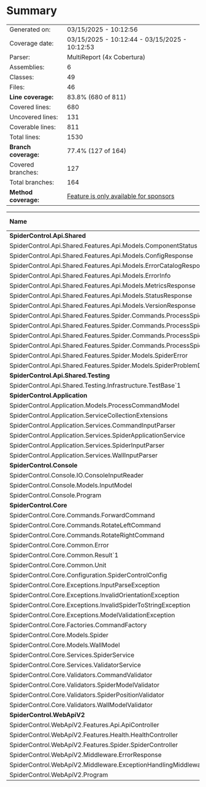 # Summary
|||
|:---|:---|
| Generated on: | 03/15/2025 - 10:12:56 |
| Coverage date: | 03/15/2025 - 10:12:44 - 03/15/2025 - 10:12:53 |
| Parser: | MultiReport (4x Cobertura) |
| Assemblies: | 6 |
| Classes: | 49 |
| Files: | 46 |
| **Line coverage:** | 83.8% (680 of 811) |
| Covered lines: | 680 |
| Uncovered lines: | 131 |
| Coverable lines: | 811 |
| Total lines: | 1530 |
| **Branch coverage:** | 77.4% (127 of 164) |
| Covered branches: | 127 |
| Total branches: | 164 |
| **Method coverage:** | [Feature is only available for sponsors](https://reportgenerator.io/pro) |

|**Name**|**Covered**|**Uncovered**|**Coverable**|**Total**|**Line coverage**|**Covered**|**Total**|**Branch coverage**|
|:---|---:|---:|---:|---:|---:|---:|---:|---:|
|**SpiderControl.Api.Shared**|**51**|**2**|**53**|**186**|**96.2%**|**2**|**2**|**100%**|
|SpiderControl.Api.Shared.Features.Api.Models.ComponentStatus|1|0|1|5|100%|0|0||
|SpiderControl.Api.Shared.Features.Api.Models.ConfigResponse|2|0|2|5|100%|0|0||
|SpiderControl.Api.Shared.Features.Api.Models.ErrorCatalogResponse|1|0|1|5|100%|0|0||
|SpiderControl.Api.Shared.Features.Api.Models.ErrorInfo|1|0|1|5|100%|0|0||
|SpiderControl.Api.Shared.Features.Api.Models.MetricsResponse|2|0|2|5|100%|0|0||
|SpiderControl.Api.Shared.Features.Api.Models.StatusResponse|1|0|1|5|100%|0|0||
|SpiderControl.Api.Shared.Features.Api.Models.VersionResponse|1|0|1|4|100%|0|0||
|SpiderControl.Api.Shared.Features.Spider.Commands.ProcessSpiderCommand|3|0|3|56|100%|0|0||
|SpiderControl.Api.Shared.Features.Spider.Commands.ProcessSpiderCommandHandler|26|0|26|56|100%|2|2|100%|
|SpiderControl.Api.Shared.Features.Spider.Commands.ProcessSpiderCommandRequest|3|0|3|10|100%|0|0||
|SpiderControl.Api.Shared.Features.Spider.Commands.ProcessSpiderCommandResponse|1|0|1|6|100%|0|0||
|SpiderControl.Api.Shared.Features.Spider.Models.SpiderError|0|2|2|7|0%|0|0||
|SpiderControl.Api.Shared.Features.Spider.Models.SpiderProblemDetails|9|0|9|17|100%|0|0||
|**SpiderControl.Api.Shared.Testing**|**5**|**6**|**11**|**24**|**45.4%**|**0**|**0**|****|
|SpiderControl.Api.Shared.Testing.Infrastructure.TestBase`1|5|6|11|24|45.4%|0|0||
|**SpiderControl.Application**|**154**|**14**|**168**|**316**|**91.6%**|**44**|**54**|**81.4%**|
|SpiderControl.Application.Models.ProcessCommandModel|3|0|3|8|100%|0|0||
|SpiderControl.Application.ServiceCollectionExtensions|11|0|11|27|100%|0|0||
|SpiderControl.Application.Services.CommandInputParser|21|0|21|41|100%|8|8|100%|
|SpiderControl.Application.Services.SpiderApplicationService|59|5|64|111|92.1%|17|24|70.8%|
|SpiderControl.Application.Services.SpiderInputParser|34|6|40|74|85%|12|14|85.7%|
|SpiderControl.Application.Services.WallInputParser|26|3|29|55|89.6%|7|8|87.5%|
|**SpiderControl.Console**|**36**|**41**|**77**|**147**|**46.7%**|**4**|**6**|**66.6%**|
|SpiderControl.Console.IO.ConsoleInputReader|27|3|30|59|90%|4|6|66.6%|
|SpiderControl.Console.Models.InputModel|9|0|9|15|100%|0|0||
|SpiderControl.Console.Program|0|38|38|73|0%|0|0||
|**SpiderControl.Core**|**227**|**29**|**256**|**495**|**88.6%**|**57**|**68**|**83.8%**|
|SpiderControl.Core.Commands.ForwardCommand|9|1|10|25|90%|9|10|90%|
|SpiderControl.Core.Commands.RotateLeftCommand|3|0|3|13|100%|0|0||
|SpiderControl.Core.Commands.RotateRightCommand|3|0|3|13|100%|0|0||
|SpiderControl.Core.Common.Error|0|1|1|3|0%|0|0||
|SpiderControl.Core.Common.Result`1|11|0|11|18|100%|0|0||
|SpiderControl.Core.Common.Unit|1|0|1|3|100%|0|0||
|SpiderControl.Core.Configuration.SpiderControlConfig|1|0|1|6|100%|0|0||
|SpiderControl.Core.Exceptions.InputParseException|0|2|2|11|0%|0|0||
|SpiderControl.Core.Exceptions.InvalidOrientationException|0|2|2|9|0%|0|0||
|SpiderControl.Core.Exceptions.InvalidSpiderToStringException|0|2|2|9|0%|0|0||
|SpiderControl.Core.Exceptions.ModelValidationException|0|11|11|22|0%|0|0||
|SpiderControl.Core.Factories.CommandFactory|9|0|9|19|100%|6|6|100%|
|SpiderControl.Core.Models.Spider|58|5|63|90|92%|17|22|77.2%|
|SpiderControl.Core.Models.WallModel|7|0|7|13|100%|0|0||
|SpiderControl.Core.Services.SpiderService|30|3|33|60|90.9%|8|10|80%|
|SpiderControl.Core.Services.ValidatorService|56|2|58|98|96.5%|16|18|88.8%|
|SpiderControl.Core.Validators.CommandValidator|8|0|8|21|100%|0|0||
|SpiderControl.Core.Validators.SpiderModelValidator|12|0|12|22|100%|0|0||
|SpiderControl.Core.Validators.SpiderPositionValidator|10|0|10|22|100%|1|2|50%|
|SpiderControl.Core.Validators.WallModelValidator|9|0|9|18|100%|0|0||
|**SpiderControl.WebApiV2**|**207**|**39**|**246**|**428**|**84.1%**|**20**|**34**|**58.8%**|
|SpiderControl.WebApiV2.Features.Api.ApiController|64|0|64|118|100%|2|4|50%|
|SpiderControl.WebApiV2.Features.Health.HealthController|23|0|23|55|100%|2|4|50%|
|SpiderControl.WebApiV2.Features.Spider.SpiderController|41|14|55|101|74.5%|14|18|77.7%|
|SpiderControl.WebApiV2.Middleware.ErrorResponse|1|0|1|3|100%|0|0||
|SpiderControl.WebApiV2.Middleware.ExceptionHandlingMiddleware|10|22|32|50|31.2%|0|6|0%|
|SpiderControl.WebApiV2.Program|68|3|71|101|95.7%|2|2|100%|

